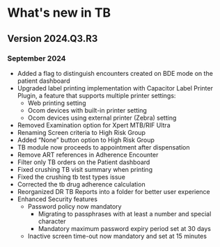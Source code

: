 # What's new in TB

## Version 2024.Q3.R3

### September 2024

- Added a flag to distinguish encounters created on BDE mode on the patient dashboard 
- Upgraded label printing implementation with Capacitor Label Printer Plugin, a feature that supports multiple printer settings: 
    - Web printing setting
    - Ocom devices with built-in printer setting 
    - Ocom devices using external printer (Zebra) setting
- Removed Examination option for Xpert MTB/RIF Ultra 
- Renaming Screen criteria to High Risk Group
- Added “None” button option to High Risk Group
- TB module now proceeds to appointment after dispensation 
- Remove ART references in Adherence Encounter 
- Filter only TB orders on the Patient dashboard 
- Fixed crushing TB visit summary when printing
- Fixed the crushing tb test types issue
- Corrected the tb drug adherence calculation
- Reorganized DR TB Reports into a folder for better user experience
- Enhanced Security features 
    - Password policy now mandatory 
        - Migrating to passphrases with at least a number and special character 
        - Mandatory maximum password expiry period set at 30 days 
    - Inactive screen time-out now mandatory and set at 15 minutes 